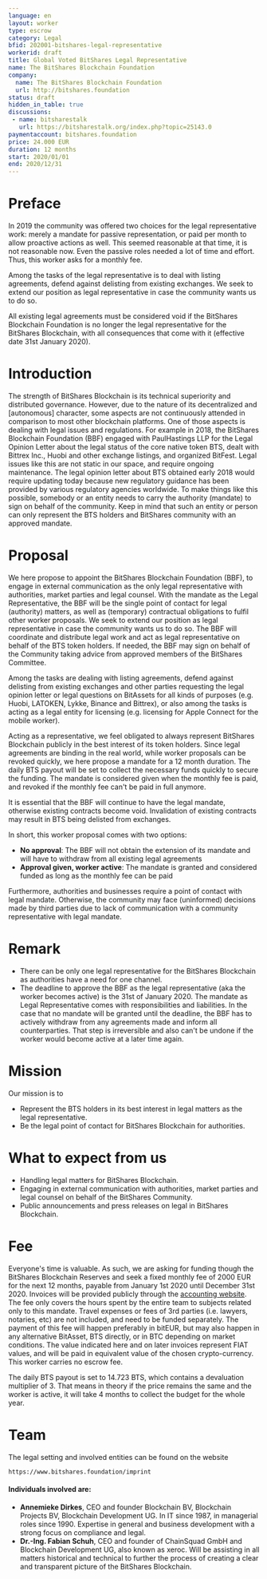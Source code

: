 ```yaml
---
language: en
layout: worker
type: escrow
category: Legal
bfid: 202001-bitshares-legal-representative
workerid: draft
title: Global Voted BitShares Legal Representative
name: The BitShares Blockchain Foundation
company:
  name: The BitShares Blockchain Foundation
  url: http://bitshares.foundation
status: draft
hidden_in_table: true
discussions:
 - name: bitsharestalk
   url: https://bitsharestalk.org/index.php?topic=25143.0
paymentaccount: bitshares.foundation
price: 24.000 EUR
duration: 12 months
start: 2020/01/01
end: 2020/12/31
---
```


# Preface

In 2019 the community was offered two choices for the legal representative work: merely a mandate for passive representation, or paid per month to allow proactive actions as well.
This seemed reasonable at that time, it is not reasonable now. Even the passive roles needed a lot of time and effort. Thus, this worker asks for a monthly fee.

Among the tasks of the legal representative is to deal with listing agreements, defend against delisting from existing exchanges.
We seek to extend our position as legal representative in case the community wants us to do so.

All existing legal agreements must be considered void if the BitShares Blockchain Foundation is no longer the legal representative for the BitShares Blockchain, with all consequences that come with it (effective date 31st January 2020).

# Introduction

The strength of BitShares Blockchain is its technical superiority and distributed governance. However, due to the nature of its decentralized and [autonomous] character, some aspects are not continuously attended in comparison to most other blockchain platforms. One of those aspects is dealing with legal issues and regulations. For example in 2018, the BitShares Blockchain Foundation (BBF) engaged with PaulHastings LLP for the Legal Opinion Letter about the legal status of the core native token BTS, dealt with Bittrex Inc., Huobi and other exchange listings, and organized BitFest. Legal issues like this are not static in our space, and require ongoing maintenance. The legal opinion letter about BTS obtained early 2018 would require updating today because new regulatory guidance has been provided by various regulatory agencies worldwide. To make things like this possible, somebody or an entity needs to carry the authority (mandate) to sign on behalf of the community. Keep in mind that such an entity or person can only represent the BTS holders and BitShares community with an approved mandate.

# Proposal

We here propose to appoint the BitShares Blockchain Foundation (BBF), to engage in external communication as the
only legal representative with authorities, market parties and legal counsel.
With the mandate as the Legal Representative, the BBF will be the single point of contact for legal (authority) matters,
as well as (temporary) contractual obligations to fulfil other worker proposals. We seek to extend our position as
legal representative in case the community wants us to do so. The BBF will
coordinate and distribute legal work
and act as legal representative on behalf of the BTS token holders. If needed, the BBF may sign on behalf of the
Community taking advice from approved members of the BitShares Committee.

Among the tasks are dealing with listing agreements, defend against delisting from existing exchanges and other parties
requesting the legal opinion letter or legal questions on BitAssets for all kinds of purposes (e.g. Huobi, LATOKEN, Lykke,
Binance and Bittrex), or also among the tasks is acting as a legal entity for licensing (e.g. licensing for Apple Connect for
the mobile worker).

Acting as a representative, we feel obligated to always represent BitShares Blockchain publicly in the best interest of its
token holders. Since legal agreements are binding in the real world, while worker proposals can be revoked quickly, we here
propose a mandate for a 12 month duration.
The daily BTS payout will be set to collect the necessary funds quickly to secure the funding. The mandate is considered
given when the monthly fee is paid,
and revoked if the monthly fee can't be paid in full anymore.

It is essential that the BBF will continue to have the legal mandate, otherwise existing contracts become void. Invalidation of existing contracts may result in BTS being delisted from exchanges.

In short, this worker proposal comes with two options:

- **No approval**: The BBF will not obtain the extension of its mandate and will have to withdraw from all existing legal agreements
- **Approval given, worker active**: The mandate is granted and considered funded as long as the monthly fee can be paid

Furthermore, authorities and businesses require a point of contact with legal mandate. Otherwise, the community may face
(uninformed) decisions made by third parties due to lack of communication with a community representative with legal mandate.

# Remark

 - There can be only one legal representative for the BitShares Blockchain as authorities have a need for one channel.
 - The deadline to approve the BBF as the legal representative (aka the worker becomes active) is the 31st of January 2020.
The mandate as Legal Representative comes with responsibilities and liabilities. In the case that no mandate will be granted
until the deadline, the BBF has to actively withdraw from any agreements made and inform all counterparties. That step is
irreversible and also can't be undone if the worker would become active at a later time again.

# Mission

Our mission is to

-   Represent the BTS holders in its best interest in legal matters as the legal representative.
-   Be the legal point of contact for BitShares Blockchain for authorities.

# What to expect from us

-   Handling legal matters for BitShares Blockchain.
-   Engaging in external communication with authorities, market parties and legal counsel on behalf of the BitShares Community.
-   Public announcements and press releases on legal in BitShares Blockchain.

# Fee

Everyone's time is valuable. As such, we are asking for funding though the BitShares Blockchain Reserves and seek a fixed monthly fee of 2000 EUR for the next 12 months,
payable from January 1st 2020 until December 31st 2020. Invoices will be provided publicly through the [accounting website](https://workers.bitshares.foundation/).
The fee only covers the hours spent by the entire team to subjects related only to this mandate. Travel expenses or fees of 3rd parties (i.e. lawyers, notaries, etc)
are not included, and need to be funded separately. The payment of this fee will happen preferably in bitEUR, but may also happen in any alternative BitAsset,
BTS directly, or in BTC depending on market conditions. The value indicated here and on later invoices represent FIAT values, and will be paid in equivalent value
of the chosen crypto-currency. This worker carries no escrow fee.

The daily BTS payout is set to 14.723 BTS, which contains a devaluation multiplier of 3. That means in theory if the price remains the same and the worker is active, it will
take 4 months to collect the budget for the whole year.

# Team

The legal setting and involved entities can be found on the website

    https://www.bitshares.foundation/imprint

#### Individuals involved are:

- **Annemieke Dirkes**, CEO and founder Blockchain BV, Blockchain Projects BV, Blockchain Development UG. In IT since 1987, in managerial roles since 1990. Expertise in general and business development with a strong focus on compliance and legal.
- **Dr.-Ing. Fabian Schuh**, CEO and founder of ChainSquad GmbH and Blockchain Development UG, also known as xeroc. Will be assisting in all matters historical and technical to further the process of creating a clear and transparent picture of the BitShares Blockchain.
